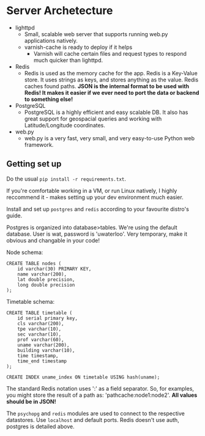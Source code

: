 Server Archetecture
===

- lighttpd
	- Small, scalable web server that supports running web.py applications natively.
	- varnish-cache is ready to deploy if it helps
		- Varnish will cache certain files and request types to respond much quicker than lighttpd.
- Redis
	- Redis is used as the memory cache for the app.  Redis is a Key-Value store. It uses strings as keys, and stores anything as the value. Redis caches found paths. **JSON is the internal format to be used with Redis! It makes it easier if we ever need to port the data or backend to something else!**
- PostgreSQL
	- PostgreSQL is a highly efficient and easy scalable DB. It also has great support for geospacial queries and working with Latitude/Longitude coordinates.
- web.py
	- web.py is a very fast, very small, and very easy-to-use Python web framework.

Getting set up
---
Do the usual `pip install -r requirements.txt`.

If you're comfortable working in a VM, or run Linux natively, I highly reccommend it - makes setting up your dev environment much easier.

Install and set up `postgres` and `redis` according to your favourite distro's guide.

Postgres is organized into database>tables. We're using the default database. User is wat, password is 'uwaterloo'. Very temporary, make it obvious and changable in your code!

Node schema:
```
CREATE TABLE nodes (
    id varchar(30) PRIMARY KEY,
    name varchar(200),
    lat double precision,
    long double precision
);
```
Timetable schema:

```
CREATE TABLE timetable (
    id serial primary key,
    cls varchar(200),
    tpe varchar(10),
    sec varchar(10),
    prof varchar(60),
    uname varchar(200),
    building varchar(10),
    time timestamp,
    time_end timestamp
);

CREATE INDEX uname_index ON timetable USING hash(uname);

```

The standard Redis notation uses ':' as a field separator. So, for examples, you might store the result of a path as: 'pathcache:node1:node2'. **All values should be in JSON!**

The `psychopg` and `redis` modules are used to connect to the respective datastores. Use `localhost` and default ports.  Redis doesn't use auth, postgres is detailed above.


